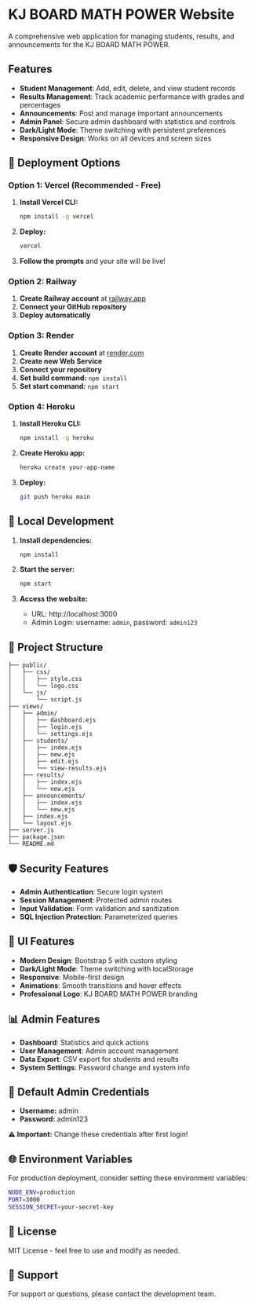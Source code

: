 # KJ BOARD MATH POWER Website

A comprehensive web application for managing students, results, and announcements for the KJ BOARD MATH POWER.

## Features

- **Student Management**: Add, edit, delete, and view student records
- **Results Management**: Track academic performance with grades and percentages
- **Announcements**: Post and manage important announcements
- **Admin Panel**: Secure admin dashboard with statistics and controls
- **Dark/Light Mode**: Theme switching with persistent preferences
- **Responsive Design**: Works on all devices and screen sizes

## 🚀 Deployment Options

### Option 1: Vercel (Recommended - Free)

1. **Install Vercel CLI:**
   ```bash
   npm install -g vercel
   ```

2. **Deploy:**
   ```bash
   vercel
   ```

3. **Follow the prompts** and your site will be live!

### Option 2: Railway

1. **Create Railway account** at [railway.app](https://railway.app)
2. **Connect your GitHub repository**
3. **Deploy automatically**

### Option 3: Render

1. **Create Render account** at [render.com](https://render.com)
2. **Create new Web Service**
3. **Connect your repository**
4. **Set build command:** `npm install`
5. **Set start command:** `npm start`

### Option 4: Heroku

1. **Install Heroku CLI:**
   ```bash
   npm install -g heroku
   ```

2. **Create Heroku app:**
   ```bash
   heroku create your-app-name
   ```

3. **Deploy:**
   ```bash
   git push heroku main
   ```

## 🔧 Local Development

1. **Install dependencies:**
   ```bash
   npm install
   ```

2. **Start the server:**
   ```bash
   npm start
   ```

3. **Access the website:**
   - URL: http://localhost:3000
   - Admin Login: username: `admin`, password: `admin123`

## 📁 Project Structure

```
├── public/
│   ├── css/
│   │   ├── style.css
│   │   └── logo.css
│   └── js/
│       └── script.js
├── views/
│   ├── admin/
│   │   ├── dashboard.ejs
│   │   ├── login.ejs
│   │   └── settings.ejs
│   ├── students/
│   │   ├── index.ejs
│   │   ├── new.ejs
│   │   ├── edit.ejs
│   │   └── view-results.ejs
│   ├── results/
│   │   ├── index.ejs
│   │   └── new.ejs
│   ├── announcements/
│   │   ├── index.ejs
│   │   └── new.ejs
│   ├── index.ejs
│   └── layout.ejs
├── server.js
├── package.json
└── README.md
```

## 🛡️ Security Features

- **Admin Authentication**: Secure login system
- **Session Management**: Protected admin routes
- **Input Validation**: Form validation and sanitization
- **SQL Injection Protection**: Parameterized queries

## 🎨 UI Features

- **Modern Design**: Bootstrap 5 with custom styling
- **Dark/Light Mode**: Theme switching with localStorage
- **Responsive**: Mobile-first design
- **Animations**: Smooth transitions and hover effects
- **Professional Logo**: KJ BOARD MATH POWER branding

## 📊 Admin Features

- **Dashboard**: Statistics and quick actions
- **User Management**: Admin account management
- **Data Export**: CSV export for students and results
- **System Settings**: Password change and system info

## 🔐 Default Admin Credentials

- **Username:** admin
- **Password:** admin123

**⚠️ Important:** Change these credentials after first login!

## 🌐 Environment Variables

For production deployment, consider setting these environment variables:

```bash
NODE_ENV=production
PORT=3000
SESSION_SECRET=your-secret-key
```

## 📝 License

MIT License - feel free to use and modify as needed.

## 🤝 Support

For support or questions, please contact the development team. 